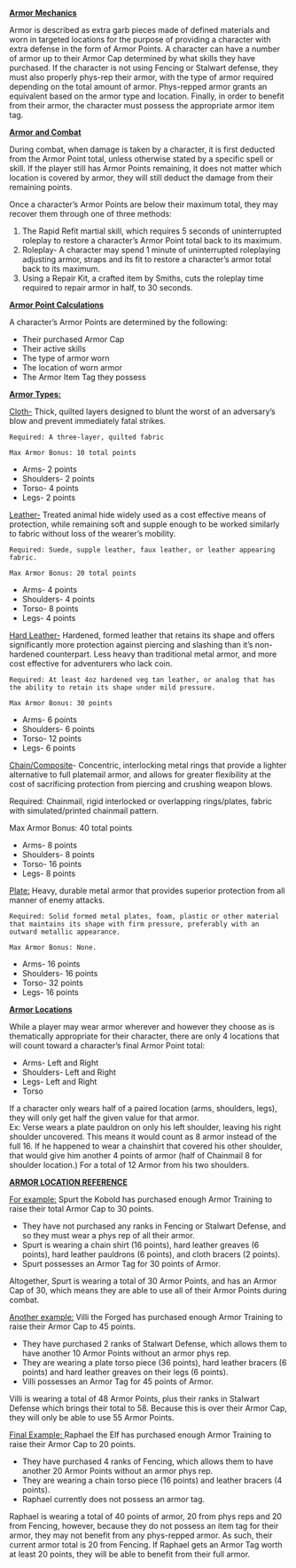 <!-----

Yay, no errors, warnings, or alerts!

Conversion time: 0.579 seconds.


Using this Markdown file:

1. Paste this output into your source file.
2. See the notes and action items below regarding this conversion run.
3. Check the rendered output (headings, lists, code blocks, tables) for proper
   formatting and use a linkchecker before you publish this page.

Conversion notes:

* Docs to Markdown version 1.0β33
* Wed Jul 13 2022 23:16:31 GMT-0700 (PDT)
* Source doc: LARP Chronicles - Armor Rules
----->


**<span style="text-decoration:underline;"> Armor Mechanics</span>**

Armor is described as extra garb pieces made of defined materials and worn in targeted locations for the purpose of providing a character with extra defense in the form of Armor Points. A character can have a number of armor up to their Armor Cap determined by what skills they have purchased. If the character is not using Fencing or Stalwart defense, they must also properly phys-rep their armor, with the type of armor required depending on the total amount of armor. Phys-repped armor grants an equivalent based on the armor type and location. Finally, in order to benefit from their armor, the character must possess the appropriate armor item tag.

**<span style="text-decoration:underline;">Armor and Combat</span>**

During combat, when damage is taken by a character, it is first deducted from the Armor Point total, unless otherwise stated by a specific spell or skill. If the player still has Armor Points remaining, it does not matter which location is covered by armor, they will still deduct the damage from their remaining points.

Once a character’s Armor Points are below their maximum total, they may recover them through one of three methods:



1. The Rapid Refit martial skill, which requires 5 seconds of uninterrupted roleplay to restore a character’s Armor Point total back to its maximum.
2. Roleplay- A character may spend 1 minute of uninterrupted roleplaying adjusting armor, straps and its fit to restore a character’s armor total back to its maximum.
3. Using a Repair Kit, a crafted item by Smiths, cuts the roleplay time required to repair armor in half, to 30 seconds.

**<span style="text-decoration:underline;">Armor Point Calculations</span>**

A character’s Armor Points are determined by the following:



* Their purchased Armor Cap
* Their active skills
* The type of armor worn
* The location of worn armor
* The Armor Item Tag they possess



**<span style="text-decoration:underline;">Armor Types:</span>**

<span style="text-decoration:underline;">Cloth-</span> Thick, quilted layers designed to blunt the worst of an adversary’s blow and prevent immediately fatal strikes.

	Required: A three-layer, quilted fabric

	Max Armor Bonus: 10 total points



* Arms- 2 points
* Shoulders- 2 points
* Torso- 4 points
* Legs- 2 points

<span style="text-decoration:underline;">Leather-</span> Treated animal hide widely used as a cost effective means of protection, while remaining soft and supple enough to be worked similarly to fabric without loss of the wearer’s mobility.

	Required: Suede, supple leather, faux leather, or leather appearing fabric.

	Max Armor Bonus: 20 total points



* Arms- 4 points
* Shoulders- 4 points
* Torso- 8 points
* Legs- 4 points



<span style="text-decoration:underline;">Hard Leather-</span> Hardened, formed leather that retains its shape and offers significantly more protection against piercing and slashing than it’s non-hardened counterpart. Less heavy than traditional metal armor, and more cost effective for adventurers who lack coin.

	Required: At least 4oz hardened veg tan leather, or analog that has the ability to retain its shape under mild pressure.

	Max Armor Bonus: 30 points



* Arms- 6 points
* Shoulders- 6 points
* Torso- 12 points
* Legs- 6 points





<span style="text-decoration:underline;">Chain/Composite</span>- Concentric, interlocking metal rings that provide a lighter alternative to full platemail armor, and allows for greater flexibility at the cost of sacrificing protection from piercing and crushing weapon blows.

Required: Chainmail, rigid interlocked or overlapping rings/plates, fabric with simulated/printed chainmail pattern.

Max Armor Bonus: 40 total points



* Arms- 8 points
* Shoulders- 8 points
* Torso- 16 points
* Legs- 8 points

<span style="text-decoration:underline;">Plate:</span> Heavy, durable metal armor that provides superior protection from all manner of enemy attacks.

	Required: Solid formed metal plates, foam, plastic or other material that maintains its shape with firm pressure, preferably with an outward metallic appearance.

	Max Armor Bonus: None.



* Arms- 16 points
* Shoulders- 16 points
* Torso- 32 points
* Legs- 16 points

**<span style="text-decoration:underline;">Armor Locations</span>**

While a player may wear armor wherever and however they choose as is thematically appropriate for their character, there are only 4 locations that will count toward a character’s final Armor Point total:



* Arms- Left and Right
* Shoulders- Left and Right
* Legs- Left and Right
* Torso

If a character only wears half of a paired location (arms, shoulders, legs), they will only get half the given value for that armor. \
Ex: Verse wears a plate pauldron on only his left shoulder, leaving his right shoulder uncovered. This means it would count as 8 armor instead of the full 16. If he happened to wear a chainshirt that covered his other shoulder, that would give him another 4 points of armor (half of Chainmail 8 for shoulder location.) For a total of 12 Armor from his two shoulders.



**<span style="text-decoration:underline;">ARMOR LOCATION REFERENCE</span>**



<span style="text-decoration:underline;">For example:</span> Spurt the Kobold has purchased enough Armor Training to raise their total Armor Cap to 30 points.



* They have not purchased any ranks in Fencing or Stalwart Defense, and so they must wear a phys rep of all their armor.
* Spurt is wearing a chain shirt (16 points), hard leather greaves (6 points), hard leather pauldrons (6 points), and cloth bracers (2 points).
* Spurt possesses an Armor Tag for 30 points of Armor.

Altogether, Spurt is wearing a total of 30 Armor Points, and has an Armor Cap of 30, which means they are able to use all of their Armor Points during combat.

<span style="text-decoration:underline;">Another example:</span> Villi the Forged has purchased enough Armor Training to raise their Armor Cap to 45 points.



* They have purchased 2 ranks of Stalwart Defense, which allows them to have another 10 Armor Points without an armor phys rep.
* They are wearing a plate torso piece (36 points), hard leather bracers (6 points) and hard leather greaves on their legs (6 points).
* Villi possesses an Armor Tag for 45 points of Armor.

Villi is wearing a total of 48 Armor Points, plus their ranks in Stalwart Defense which brings their total to 58. Because this is over their Armor Cap, they will only be able to use 55 Armor Points.

<span style="text-decoration:underline;">Final Example: </span>Raphael the Elf has purchased enough Armor Training to raise their Armor Cap to 20 points.



* They have purchased 4 ranks of Fencing, which allows them to have another 20 Armor Points without an armor phys rep.
* They are wearing a chain torso piece (16 points) and leather bracers (4 points).
* Raphael currently does not possess an armor tag.

Raphael is wearing a total of 40 points of armor, 20 from phys reps and 20 from Fencing, however, because they do not possess an item tag for their armor, they may not benefit from any phys-repped armor. As such, their current armor total is 20 from Fencing. If Raphael gets an Armor Tag worth at least 20 points, they will be able to benefit from their full armor.
